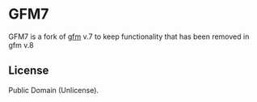 # GFM7

GFM7 is a fork of [gfm](https://github.com/d-gamedev-team/gfm) v.7 to keep functionality that has been removed in gfm v.8

## License

Public Domain (Unlicense).
